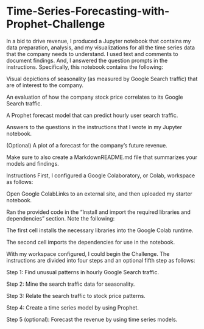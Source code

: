# Time-Series-Forecasting-with-Prophet-Challenge

In a bid to drive revenue, I produced a Jupyter notebook that contains my data preparation, analysis, and my visualizations for all the time series data that the company needs to understand. I used text and comments to document findings. And, I answered the question prompts in the instructions. Specifically, this notebook contains the following:

Visual depictions of seasonality (as measured by Google Search traffic) that are of interest to the company.

An evaluation of how the company stock price correlates to its Google Search traffic.

A Prophet forecast model that can predict hourly user search traffic.

Answers to the questions in the instructions that I wrote in my Jupyter notebook.

(Optional) A plot of a forecast for the company’s future revenue.

Make sure to also create a MarkdownREADME.md file that summarizes your models and findings.

Instructions
First, I configured a Google Colaboratory, or Colab, workspace as follows:

Open Google ColabLinks to an external site, and then uploaded my starter notebook.

Ran the provided code in the “Install and import the required libraries and dependencies” section. Note the following:

The first cell installs the necessary libraries into the Google Colab runtime.

The second cell imports the dependencies for use in the notebook.

With my workspace configured, I could begin the Challenge. The instructions are divided into four steps and an optional fifth step as follows:

Step 1: Find unusual patterns in hourly Google Search traffic.

Step 2: Mine the search traffic data for seasonality.

Step 3: Relate the search traffic to stock price patterns.

Step 4: Create a time series model by using Prophet.

Step 5 (optional): Forecast the revenue by using time series models.
